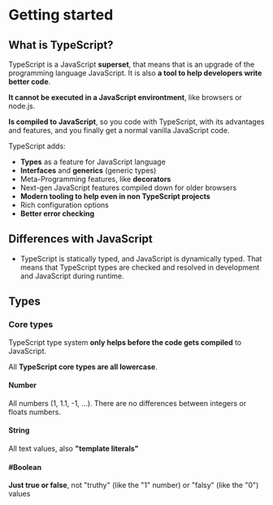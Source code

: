 # Getting started

## What is TypeScript?

TypeScript is a JavaScript **superset**, that means that is an upgrade of the programming language JavaScript. It is also **a tool to help developers write better code**.

**It cannot be executed in a JavaScript environtment**, like browsers or node.js.

**Is compiled to JavaScript**, so you code with TypeScript, with its advantages and features, and you finally get a normal vanilla JavaScript code.

TypeScript adds:

-   **Types** as a feature for JavaScript language
-   **Interfaces** and **generics** (generic types)
-   Meta-Programming features, like **decorators**
-   Next-gen JavaScript features compiled down for older browsers
-   **Modern tooling to help even in non TypeScript projects**
-   Rich configuration options
-   **Better error checking**

## Differences with JavaScript

-   TypeScript is statically typed, and JavaScript is dynamically typed. That means that TypeScript types are checked and resolved in development and JavaScript during runtime.

## Types

### Core types

TypeScript type system **only helps before the code gets compiled** to JavaScript.

All **TypeScript core types are all lowercase**.

#### Number

All numbers (1, 1.1, -1, ...). There are no differences between integers or floats numbers.

#### String

All text values, also **"template literals"**

#### #Boolean

**Just true or false**, not "truthy" (like the "1" number) or "falsy" (like the "0") values
